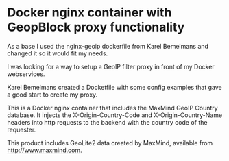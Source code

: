 # Docker nginx container with GeopBlock proxy functionality

As a base I used the nginx-geoip dockerfile from Karel Bemelmans and changed it so it would fit my needs.

I was looking for a way to setup a GeoIP filter proxy in front of my Docker webservices. 

Karel Bemelmans created a Docketfile with some config examples that gave a good start to create my proxy.

This is a Docker nginx container that includes the MaxMind GeoIP Country database. It injects the X-Origin-Country-Code and X-Origin-Country-Name headers into http requests to the backend with the country code of the requester.

This product includes GeoLite2 data created by MaxMind, available from http://www.maxmind.com.

